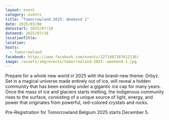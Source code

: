 ```yaml
---
layout: event
category: events
title: "Tomorrowland 2025: Weekend 1"
date: 2025/03/08
datestart: 2025/07/18
dateend: 2025/07/18
locationTitle:
location:
hosts:
  - Tomorrowland
facebook: https://www.facebook.com/events/1271487167612136/
image: /assets/img/events/tomorrowland-2025--weekend-1.jpg
---
```


Prepare for a whole new world in 2025 with the brand-new theme: Orbyz. Set in a magical universe made entirely out of ice, will reveal a hidden community that has been existing under a gigantic ice cap for many years. Once the mass of ice and glaciers starts melting, the indigenous community rises to the surface, consisting of a unique source of light, energy, and power that originates from powerful, red-colored crystals and rocks.

Pre-Registration for Tomorrowland Belgium 2025 starts December 5.
